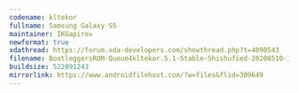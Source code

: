 ```yaml
---
codename: kltekor
fullname: Samsung Galaxy S5
maintainer: IKGapirov
newformat: true
xdathread: https://forum.xda-developers.com/showthread.php?t=4090543
filename: BootleggersROM-Queue4kltekor.5.1-Stable-Shishufied-20200510-144604.zip
buildsize: 522091243
mirrorlink: https://www.androidfilehost.com/?w=files&flid=309649
---
```

